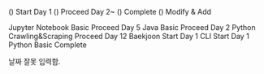 () Start Day 1
() Proceed Day 2~
() Complete
() Modify & Add

Jupyter Notebook Basic Proceed Day 5
Java Basic Proceed Day 2
Python Crawling&Scraping Proceed Day 12
Baekjoon Start Day 1
CLI Start Day 1
Python Basic Complete

날짜 잘못 입력함.